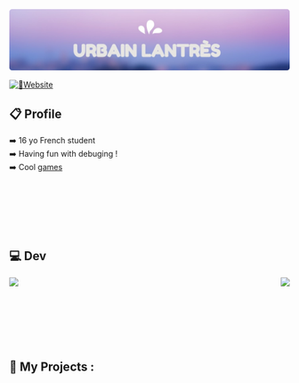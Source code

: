 <img src="https://github.com/UrbsKali/UrbsKali/blob/main/Hello.png"/>

<a href="https://discord.com/users/423567995609022464"> <img align="left" src="https://lanyard-profile-readme-nyria.vercel.app/api/423567995609022464?idleMessage=Probably%20doing%20something%20else..."/> </a>
<a href="https://urbskali.github.io/">📜Website</a>
## 📋 Profile
➡️ 16 yo French student <br>
➡️ Having fun with debuging ! <br>
➡️ Cool <a href="https://urbskali.itch.io/">games</a> 
<br><br><br><br><br><br><br>
## 💻 Dev
<img align="left" src="https://github-readme-stats.vercel.app/api?username=urbskali&hide=issues&show_icons=true&count_private=true&theme=radical&layout=compact"/>
<a href="https://github.com/anuraghazra/github-readme-stats"> <img align="right" src="https://github-readme-stats.vercel.app/api/top-langs/?username=urbskali&hide=html,css&count_private=true&layout=compact"/> </a>


<br><br><br><br><br><br><br>
## 📂 My Projects :
